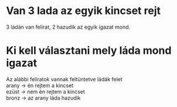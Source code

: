 # Van 3 lada az egyik kincset rejt
3 ládán van felirat, 2 hazudik az egyik igazat mond. 
# Ki kell választani mely láda mond igazat
Az alábbi feliratok vannak feltüntetve  ládák felet
<br>
arany -> én rejtem a kincset
<br> 
ezüst -> nem én rejtem a kincset
<br>
bronz -> az arany láda hazudik 
